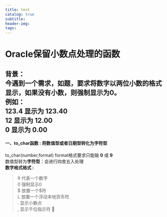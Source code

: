 ```yaml
---
title: test
catalog: true
subtitle:
header-img:
tags:
---
```

# Oracle保留小数点处理的函数 
**背景：**  
今遇到一个需求，如题，要求将数字以两位小数的格式显示，如果没有小数，则强制显示为0。  
例如：  
123.4  显示为 123.40  
12     显示为 12.00  
0      显示为 0.00   
------------  
#### 一、to_char函数  : 将数值型或者日期型转化为字符型
to_char(number,format)  format格式要求只能输 **0** 或 **9**  
数值型转为**字符型**：会进行四舍五入处理  
**数字格式格式 :**
> 9 代表一个数字   
> 0 强制显示0   
> $ 放置一个$符   
> L 放置一个浮动本地货币符   
> . 显示小数点   
> , 显示千位指示符   